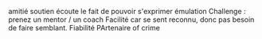 
amitié
soutien
écoute
le fait de pouvoir s'exprimer
émulation
Challenge : prenez un mentor / un coach
Facilité car se sent reconnu, donc pas besoin de faire semblant.
Fiabilité
PArtenaire of crime

